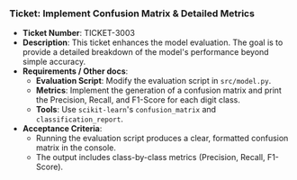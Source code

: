 ### Ticket: Implement Confusion Matrix & Detailed Metrics

- **Ticket Number**: TICKET-3003
- **Description**: This ticket enhances the model evaluation. The goal is to provide a detailed breakdown of the model's performance beyond simple accuracy.
- **Requirements / Other docs**:
  - **Evaluation Script**: Modify the evaluation script in `src/model.py`.
  - **Metrics**: Implement the generation of a confusion matrix and print the Precision, Recall, and F1-Score for each digit class.
  - **Tools**: Use `scikit-learn`'s `confusion_matrix` and `classification_report`.
- **Acceptance Criteria**:
  - Running the evaluation script produces a clear, formatted confusion matrix in the console.
  - The output includes class-by-class metrics (Precision, Recall, F1-Score). 